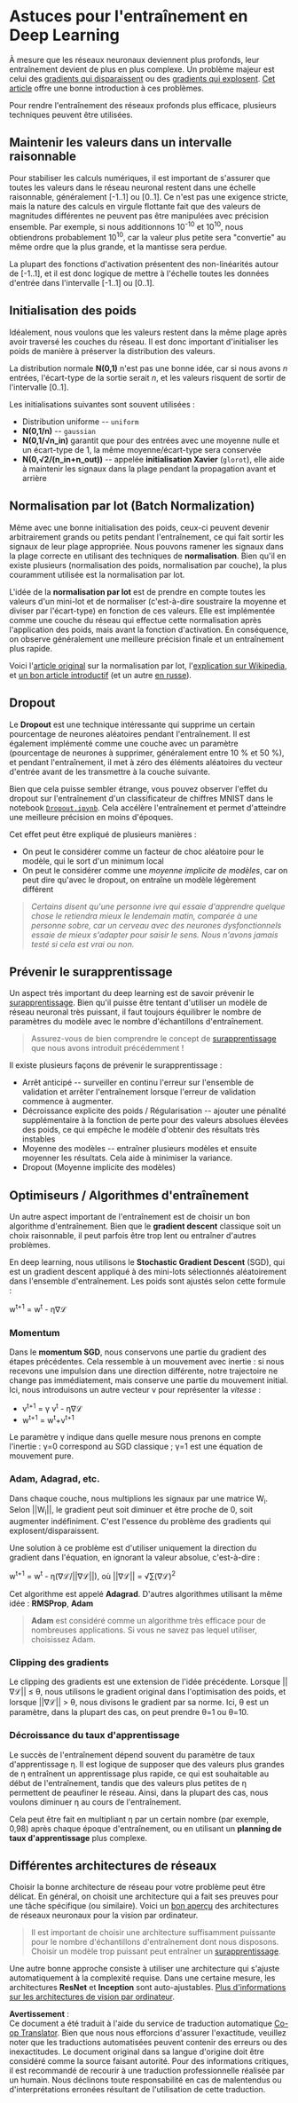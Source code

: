 <!--
CO_OP_TRANSLATOR_METADATA:
{
  "original_hash": "ae074cd940fc2f4dc24fc07b66ccbd99",
  "translation_date": "2025-08-24T20:52:58+00:00",
  "source_file": "lessons/4-ComputerVision/08-TransferLearning/TrainingTricks.md",
  "language_code": "fr"
}
-->
# Astuces pour l'entraînement en Deep Learning

À mesure que les réseaux neuronaux deviennent plus profonds, leur entraînement devient de plus en plus complexe. Un problème majeur est celui des [gradients qui disparaissent](https://en.wikipedia.org/wiki/Vanishing_gradient_problem) ou des [gradients qui explosent](https://deepai.org/machine-learning-glossary-and-terms/exploding-gradient-problem#:~:text=Exploding%20gradients%20are%20a%20problem,updates%20are%20small%20and%20controlled.). [Cet article](https://towardsdatascience.com/the-vanishing-exploding-gradient-problem-in-deep-neural-networks-191358470c11) offre une bonne introduction à ces problèmes.

Pour rendre l'entraînement des réseaux profonds plus efficace, plusieurs techniques peuvent être utilisées.

## Maintenir les valeurs dans un intervalle raisonnable

Pour stabiliser les calculs numériques, il est important de s'assurer que toutes les valeurs dans le réseau neuronal restent dans une échelle raisonnable, généralement [-1..1] ou [0..1]. Ce n'est pas une exigence stricte, mais la nature des calculs en virgule flottante fait que des valeurs de magnitudes différentes ne peuvent pas être manipulées avec précision ensemble. Par exemple, si nous additionnons 10<sup>-10</sup> et 10<sup>10</sup>, nous obtiendrons probablement 10<sup>10</sup>, car la valeur plus petite sera "convertie" au même ordre que la plus grande, et la mantisse sera perdue.

La plupart des fonctions d'activation présentent des non-linéarités autour de [-1..1], et il est donc logique de mettre à l'échelle toutes les données d'entrée dans l'intervalle [-1..1] ou [0..1].

## Initialisation des poids

Idéalement, nous voulons que les valeurs restent dans la même plage après avoir traversé les couches du réseau. Il est donc important d'initialiser les poids de manière à préserver la distribution des valeurs.

La distribution normale **N(0,1)** n'est pas une bonne idée, car si nous avons *n* entrées, l'écart-type de la sortie serait *n*, et les valeurs risquent de sortir de l'intervalle [0..1].

Les initialisations suivantes sont souvent utilisées :

 * Distribution uniforme -- `uniform`
 * **N(0,1/n)** -- `gaussian`
 * **N(0,1/√n_in)** garantit que pour des entrées avec une moyenne nulle et un écart-type de 1, la même moyenne/écart-type sera conservée
 * **N(0,√2/(n_in+n_out))** -- appelée **initialisation Xavier** (`glorot`), elle aide à maintenir les signaux dans la plage pendant la propagation avant et arrière

## Normalisation par lot (Batch Normalization)

Même avec une bonne initialisation des poids, ceux-ci peuvent devenir arbitrairement grands ou petits pendant l'entraînement, ce qui fait sortir les signaux de leur plage appropriée. Nous pouvons ramener les signaux dans la plage correcte en utilisant des techniques de **normalisation**. Bien qu'il en existe plusieurs (normalisation des poids, normalisation par couche), la plus couramment utilisée est la normalisation par lot.

L'idée de la **normalisation par lot** est de prendre en compte toutes les valeurs d'un mini-lot et de normaliser (c'est-à-dire soustraire la moyenne et diviser par l'écart-type) en fonction de ces valeurs. Elle est implémentée comme une couche du réseau qui effectue cette normalisation après l'application des poids, mais avant la fonction d'activation. En conséquence, on observe généralement une meilleure précision finale et un entraînement plus rapide.

Voici l'[article original](https://arxiv.org/pdf/1502.03167.pdf) sur la normalisation par lot, l'[explication sur Wikipedia](https://en.wikipedia.org/wiki/Batch_normalization), et [un bon article introductif](https://towardsdatascience.com/batch-normalization-in-3-levels-of-understanding-14c2da90a338) (et un autre [en russe](https://habrahabr.ru/post/309302/)).

## Dropout

Le **Dropout** est une technique intéressante qui supprime un certain pourcentage de neurones aléatoires pendant l'entraînement. Il est également implémenté comme une couche avec un paramètre (pourcentage de neurones à supprimer, généralement entre 10 % et 50 %), et pendant l'entraînement, il met à zéro des éléments aléatoires du vecteur d'entrée avant de les transmettre à la couche suivante.

Bien que cela puisse sembler étrange, vous pouvez observer l'effet du dropout sur l'entraînement d'un classificateur de chiffres MNIST dans le notebook [`Dropout.ipynb`](../../../../../lessons/4-ComputerVision/08-TransferLearning/Dropout.ipynb). Cela accélère l'entraînement et permet d'atteindre une meilleure précision en moins d'époques.

Cet effet peut être expliqué de plusieurs manières :

 * On peut le considérer comme un facteur de choc aléatoire pour le modèle, qui le sort d'un minimum local
 * On peut le considérer comme une *moyenne implicite de modèles*, car on peut dire qu'avec le dropout, on entraîne un modèle légèrement différent

> *Certains disent qu'une personne ivre qui essaie d'apprendre quelque chose le retiendra mieux le lendemain matin, comparée à une personne sobre, car un cerveau avec des neurones dysfonctionnels essaie de mieux s'adapter pour saisir le sens. Nous n'avons jamais testé si cela est vrai ou non.*

## Prévenir le surapprentissage

Un aspect très important du deep learning est de savoir prévenir le [surapprentissage](../../3-NeuralNetworks/05-Frameworks/Overfitting.md). Bien qu'il puisse être tentant d'utiliser un modèle de réseau neuronal très puissant, il faut toujours équilibrer le nombre de paramètres du modèle avec le nombre d'échantillons d'entraînement.

> Assurez-vous de bien comprendre le concept de [surapprentissage](../../3-NeuralNetworks/05-Frameworks/Overfitting.md) que nous avons introduit précédemment !

Il existe plusieurs façons de prévenir le surapprentissage :

 * Arrêt anticipé -- surveiller en continu l'erreur sur l'ensemble de validation et arrêter l'entraînement lorsque l'erreur de validation commence à augmenter.
 * Décroissance explicite des poids / Régularisation -- ajouter une pénalité supplémentaire à la fonction de perte pour des valeurs absolues élevées des poids, ce qui empêche le modèle d'obtenir des résultats très instables
 * Moyenne des modèles -- entraîner plusieurs modèles et ensuite moyenner les résultats. Cela aide à minimiser la variance.
 * Dropout (Moyenne implicite des modèles)

## Optimiseurs / Algorithmes d'entraînement

Un autre aspect important de l'entraînement est de choisir un bon algorithme d'entraînement. Bien que le **gradient descent** classique soit un choix raisonnable, il peut parfois être trop lent ou entraîner d'autres problèmes.

En deep learning, nous utilisons le **Stochastic Gradient Descent** (SGD), qui est un gradient descent appliqué à des mini-lots sélectionnés aléatoirement dans l'ensemble d'entraînement. Les poids sont ajustés selon cette formule :

w<sup>t+1</sup> = w<sup>t</sup> - η∇ℒ

### Momentum

Dans le **momentum SGD**, nous conservons une partie du gradient des étapes précédentes. Cela ressemble à un mouvement avec inertie : si nous recevons une impulsion dans une direction différente, notre trajectoire ne change pas immédiatement, mais conserve une partie du mouvement initial. Ici, nous introduisons un autre vecteur v pour représenter la *vitesse* :

* v<sup>t+1</sup> = γ v<sup>t</sup> - η∇ℒ
* w<sup>t+1</sup> = w<sup>t</sup>+v<sup>t+1</sup>

Le paramètre γ indique dans quelle mesure nous prenons en compte l'inertie : γ=0 correspond au SGD classique ; γ=1 est une équation de mouvement pure.

### Adam, Adagrad, etc.

Dans chaque couche, nous multiplions les signaux par une matrice W<sub>i</sub>. Selon ||W<sub>i</sub>||, le gradient peut soit diminuer et être proche de 0, soit augmenter indéfiniment. C'est l'essence du problème des gradients qui explosent/disparaissent.

Une solution à ce problème est d'utiliser uniquement la direction du gradient dans l'équation, en ignorant la valeur absolue, c'est-à-dire :

w<sup>t+1</sup> = w<sup>t</sup> - η(∇ℒ/||∇ℒ||), où ||∇ℒ|| = √∑(∇ℒ)<sup>2</sup>

Cet algorithme est appelé **Adagrad**. D'autres algorithmes utilisant la même idée : **RMSProp**, **Adam**

> **Adam** est considéré comme un algorithme très efficace pour de nombreuses applications. Si vous ne savez pas lequel utiliser, choisissez Adam.

### Clipping des gradients

Le clipping des gradients est une extension de l'idée précédente. Lorsque ||∇ℒ|| ≤ θ, nous utilisons le gradient original dans l'optimisation des poids, et lorsque ||∇ℒ|| > θ, nous divisons le gradient par sa norme. Ici, θ est un paramètre, dans la plupart des cas, on peut prendre θ=1 ou θ=10.

### Décroissance du taux d'apprentissage

Le succès de l'entraînement dépend souvent du paramètre de taux d'apprentissage η. Il est logique de supposer que des valeurs plus grandes de η entraînent un apprentissage plus rapide, ce qui est souhaitable au début de l'entraînement, tandis que des valeurs plus petites de η permettent de peaufiner le réseau. Ainsi, dans la plupart des cas, nous voulons diminuer η au cours de l'entraînement.

Cela peut être fait en multipliant η par un certain nombre (par exemple, 0,98) après chaque époque d'entraînement, ou en utilisant un **planning de taux d'apprentissage** plus complexe.

## Différentes architectures de réseaux

Choisir la bonne architecture de réseau pour votre problème peut être délicat. En général, on choisit une architecture qui a fait ses preuves pour une tâche spécifique (ou similaire). Voici un [bon aperçu](https://www.topbots.com/a-brief-history-of-neural-network-architectures/) des architectures de réseaux neuronaux pour la vision par ordinateur.

> Il est important de choisir une architecture suffisamment puissante pour le nombre d'échantillons d'entraînement dont nous disposons. Choisir un modèle trop puissant peut entraîner un [surapprentissage](../../3-NeuralNetworks/05-Frameworks/Overfitting.md).

Une autre bonne approche consiste à utiliser une architecture qui s'ajuste automatiquement à la complexité requise. Dans une certaine mesure, les architectures **ResNet** et **Inception** sont auto-ajustables. [Plus d'informations sur les architectures de vision par ordinateur](../07-ConvNets/CNN_Architectures.md).

**Avertissement** :  
Ce document a été traduit à l'aide du service de traduction automatique [Co-op Translator](https://github.com/Azure/co-op-translator). Bien que nous nous efforcions d'assurer l'exactitude, veuillez noter que les traductions automatisées peuvent contenir des erreurs ou des inexactitudes. Le document original dans sa langue d'origine doit être considéré comme la source faisant autorité. Pour des informations critiques, il est recommandé de recourir à une traduction professionnelle réalisée par un humain. Nous déclinons toute responsabilité en cas de malentendus ou d'interprétations erronées résultant de l'utilisation de cette traduction.